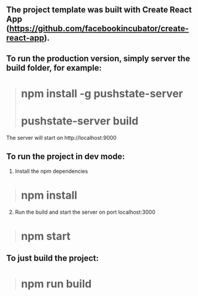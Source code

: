 ## The project template was built with Create React App (https://github.com/facebookincubator/create-react-app).

## To run the production version, simply server the build folder, for example:
># npm install -g pushstate-server
># pushstate-server build

The server will start on http://localhost:9000

## To run the project in dev mode:

1. Install the npm dependencies
># npm install

2. Run the build and start the server on port localhost:3000
># npm start

## To just build the project:
># npm run build